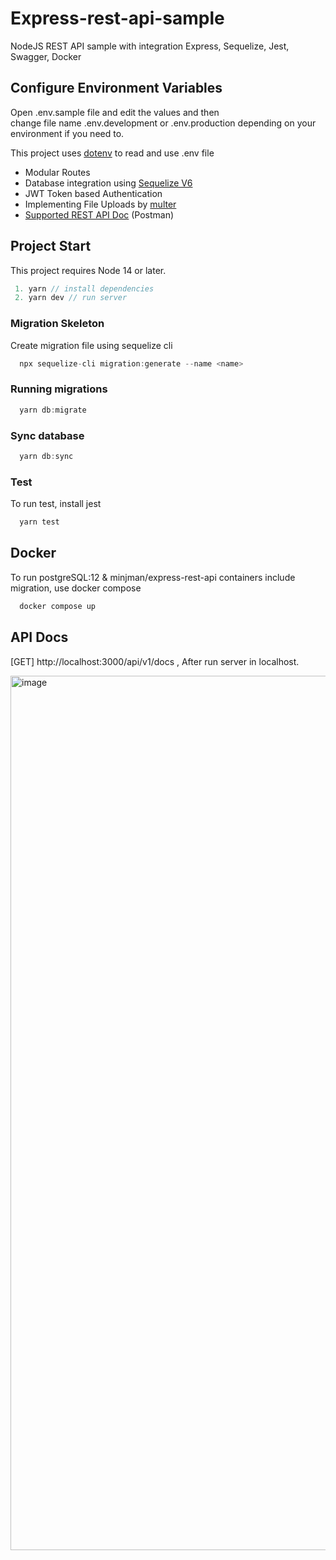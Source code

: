 # Express-rest-api-sample

NodeJS REST API sample with integration Express, Sequelize, Jest, Swagger, Docker

## Configure Environment Variables

Open .env.sample file and edit the values and then  
change file name .env.development or .env.production depending on your environment if you need to.

This project uses [dotenv](https://www.npmjs.com/package/dotenv) to read and use .env file

- Modular Routes
- Database integration using [Sequelize V6](https://sequelize.org/master/)
- JWT Token based Authentication
- Implementing File Uploads by [multer](https://www.npmjs.com/package/multer)
- [Supported REST API Doc](https://documenter.getpostman.com/view/4627621/Tz5jfft1) (Postman)

## Project Start

This project requires Node 14 or later.

```javascript
 1. yarn // install dependencies
 2. yarn dev // run server

```

### Migration Skeleton

Create migration file using sequelize cli

```javascript
  npx sequelize-cli migration:generate --name <name>
```

### Running migrations

```javascript
  yarn db:migrate
```

### Sync database

```javascript
  yarn db:sync
```

### Test
To run test, install jest
```javascript
  yarn test
```

## Docker

To run postgreSQL:12 & minjman/express-rest-api containers include migration, use docker compose
```javascript
  docker compose up
```

## API Docs

[GET] http://localhost:3000/api/v1/docs , After run server in localhost.

<img width="1399" alt="image" src="https://user-images.githubusercontent.com/81504356/160084497-acdef6f2-0385-4046-912c-5123acce0aaf.png">

